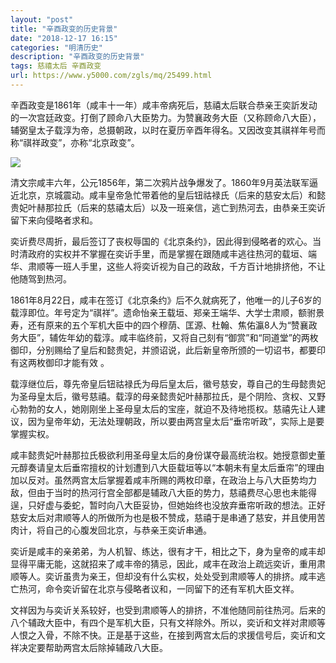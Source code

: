 ```yaml
---
layout: "post"
title: "辛酉政变的历史背景"
date: "2018-12-17 16:15"
categories: "明清历史"
description: "辛酉政变的历史背景"
tags: 慈禧太后 辛酉政变
url: https://www.y5000.com/zgls/mq/25499.html
---
```






辛酉政变是1861年（咸丰十一年）咸丰帝病死后，慈禧太后联合恭亲王奕訢发动的一次宫廷政变。打倒了顾命八大臣势力。为赞襄政务大臣（又称顾命八大臣），辅弼皇太子载淳为帝，总摄朝政，以时在夏历辛酉年得名。又因改变其祺祥年号而称“祺祥政变”，亦称“北京政变”。

![](https://img.y5000.com/uploads/allimg/170913/8-1F91314144L09.jpg)

清文宗咸丰六年，公元1856年，第二次鸦片战争爆发了。1860年9月英法联军逼近北京，京城震动。咸丰皇帝急忙带着他的皇后钮祜禄氏（后来的慈安太后）和懿贵妃叶赫那拉氏（后来的慈禧太后）以及一班亲信，逃亡到热河去，由恭亲王奕䜣留下来向侵略者求和。

奕䜣费尽周折，最后签订了丧权辱国的《北京条约》，因此得到侵略者的欢心。当时清政府的实权并不掌握在奕䜣手里，而是掌握在跟随咸丰逃往热河的载垣、端华、肃顺等一班人手里，这些人将奕䜣视为自己的政敌，千方百计地排挤他，不让他随驾到热河。

1861年8月22日，咸丰在签订《北京条约》后不久就病死了，他唯一的儿子6岁的载淳即位。年号定为“祺祥”。遗命怡亲王载垣、郑亲王端华、大学士肃顺，额驸景寿，还有原来的五个军机大臣中的四个穆荫、匡源、杜翰、焦佑瀛8人为“赞襄政务大臣”，辅佐年幼的载淳。咸丰临终前，又将自己刻有“御赏”和“同道堂”的两枚御印，分别赐给了皇后和懿贵妃，并颁诏说，此后新皇帝所颁的一切诏书，都要印有这两枚御印才能有效
。

载淳继位后，尊先帝皇后钮祜禄氏为母后皇太后，徽号慈安，尊自己的生母懿贵妃为圣母皇太后，徽号慈禧。载淳的母亲懿贵妃叶赫那拉氏，是个阴险、贪权、又野心勃勃的女人，她刚刚坐上圣母皇太后的宝座，就迫不及待地揽权。慈禧先让人建议，因为皇帝年幼，无法处理朝政，所以要由两宫皇太后“垂帘听政”，实际上是要掌握实权。

咸丰懿贵妃叶赫那拉氏极欲利用圣母皇太后的身份谋夺最高统治权。她授意御史董元醇奏请皇太后垂帘擅权的计划遭到八大臣载垣等以“本朝未有皇太后垂帘”的理由加以反对。虽然两宫太后掌握着咸丰所赐的两枚印章，在政治上与八大臣势均力敌，但由于当时的热河行宫全部都是辅政八大臣的势力，慈禧费尽心思也未能得逞，只好虚与委蛇，暂时向八大臣妥协，但她始终也没放弃垂帘听政的想法。正好慈安太后对肃顺等人的所做所为也是极不赞成，慈禧于是串通了慈安，并且使用苦肉计，将自己的心腹发回北京，与恭亲王奕䜣串通。

奕䜣是咸丰的亲弟弟，为人机智、练达，很有才干，相比之下，身为皇帝的咸丰却显得平庸无能，这就招来了咸丰帝的猜忌，因此，咸丰在政治上疏远奕䜣，重用肃顺等人。奕䜣虽贵为亲王，但却没有什么实权，处处受到肃顺等人的排挤。咸丰逃亡热河，命令奕䜣留在北京与侵略者议和，一同留下的还有军机大臣文祥。

文祥因为与奕䜣关系较好，也受到肃顺等人的排挤，不准他随同前往热河。后来的八个辅政大臣中，有四个是军机大臣，只有文祥除外。所以，奕䜣和文祥对肃顺等人恨之入骨，不除不快。正是基于这些，在接到两宫太后的求援信号后，奕䜣和文祥决定要帮助两宫太后除掉辅政八大臣。
